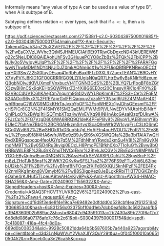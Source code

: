 Informally means "any value of type A can be used as a value of type B", when A is subtype of B.

Subtyping defines relation `<:` over types, such that if `a <: b`, then `a` is subtype of `b`.

https://pdf.sciencedirectassets.com/271538/1-s2.0-S0304397500X01685/1-s2.0-S0304397500001754/main.pdf?X-Amz-Security-Token=IQoJb3JpZ2luX2VjEI%2F%2F%2F%2F%2F%2F%2F%2F%2F%2F%2FwEaCXVzLWVhc3QtMSJHMEUCIAfj9Et9TRjwCbDgxcND43kfJEREW6Fg22c5NeUDlC8QAiEAohUhFSy3GHuuePCYO8cZbBz%2FQk%2FbjCPP%2BNJIy0o5VwIqvAUIqP%2F%2F%2F%2F%2F%2F%2F%2F%2F%2FARAFGgwwNTkwMDM1NDY4NjUiDJZ0mkAONm6cX1w%2FUiqQBfBPKNRepOECCfpqHXI3Sw7Z25X0tuyDEsap41qRbFuBuxRFfzD3XLR7ZuexTEAN%2B9CvHYX7VyPVYJ8KID1GFO0CRRRfGO9LZj1UglsN0aQR7LhtrEw6yBsKNIrYd6zxumQBgbNOIvJtKIVUXmxFVnxbucVt41TGNN3GdS%2B%2BLYQ7LrFbgBF8bZGfX3zwBI8nCSx9qKEHbSQWPNsrZ3r4Xj8G6EE0ot20C1nssyXRK1o4Frl0%2BB2V9cCdUV1C6hKAejCm7nqurm9G4I2vWYLRpKmn87%2FS3HCe%2FqEM824AGoiS6yxX%2FtfEYaprGvlFFIQaqxuyZxza5FY3NsgI6jUEZ4MMaAH4XfwhRfqquC2j9WG9MDkKHrTqJvxbYpOF%2FspWHEXc1jyJDhsGEesmf%2FFcHSPICr8C2N%2F41SMY61SM2QaEMUFWMt9PjVLNwEDYVNUtbHbBiNlrYOnIPLqO%2BWgj1tHSQTmbXTpzKwWvEVXq9lHNHnAkcGAsaKIzpfDUkwA%2FJzCp%2FG7VzgD60GWA6RRQ9Q1deK4PFePIiIv9%2BvpV1JAEBhmmY9bEUIeC7fahNeZBbO%2BCRGAHkzmSrtys1ScaQ9mW1r2W1cyqFrLC3LtOSmCSCq0Wvl6R2%2BwSHOkR1xD3uq5b7gLHgAjFtn4ouHVOU%2FoR7f%2Fe86wL%2Fgool9f8If4HA6wfrJWBe9zB9JySIK6vXGSWQQfa%2Ba3biTAIA7wQHRvdXBRGgspcqp4feoUGYg7q5M%2FdhNhmYRwds3kmSu4V8l%2FniIGyXNmdNM9T%2By05jD4Ru3kvjgj0ECcLH8PmoPE1Bfkh0Xp7TIo1uG%2BvwBbOHRBoWlLE8F%2BuGrKZmoTNVCgEknr%2BtykJsCGV%2BvEdGrN8MPWg17YGOrEByQghwIEum0MQ5N%2BAssHpDrSEVARSPLGc5U%2BgwBrcF%2Fm8zLZHoTJkB8nsf%2FWKY2OKvKwSFSL7ssZ%2F76FS9zFTLv3itj6L62jbebUl2kb%2FI%2BiYv%2FJyB1mf8NFOgn2fXlFd06XIQU5knNPzF%2FEE4PxU2nmlRKg1mknd8VQmybf6%2Fw88S3igpKez8JeBLgkRRbiT1I3T7DGKZm1beOahe4rKJHuf5TLpeuA9twAH4vKiy9Py&X-Amz-Algorithm=AWS4-HMAC-SHA256&X-Amz-Date=20240902T155632Z&X-Amz-SignedHeaders=host&X-Amz-Expires=300&X-Amz-Credential=ASIAQ3PHCVTYUVK6Q2V6%2F20240902%2Fus-east-1%2Fs3%2Faws4_request&X-Amz-Signature=cdf8d8f3e4e8f4e19ca7e69482e0dfddd0d529cbf4ea2f612519a21f06685340&hash=6c831256c02375bf10dd1eb7dcb0eafd8c3c5622aabfb5c3948360902b989ac2&host=68042c943591013ac2b2430a89b270f6af2c76d8dfd086a07176afe7c76c2c61&pii=S0304397500001754&tid=spdf-7c418087-418a-4fc4-8d0a-689d0b008334&sid=9928c50821dda64b5b587605b7a440a9237agxrqb&type=client&tsoh=d3d3LnNjaWVuY2VkaXJlY3QuY29t&ua=0f045f00010a0651050452&rr=8bceb0ca3e26ca55&cc=ua